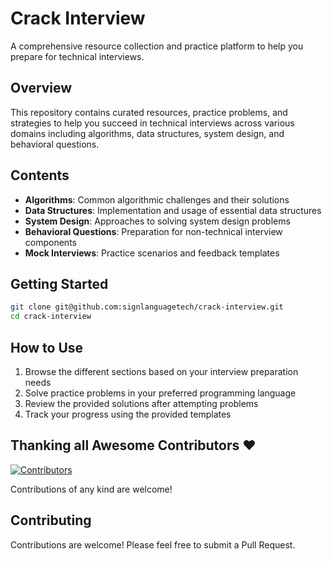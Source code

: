 # Crack Interview

A comprehensive resource collection and practice platform to help you prepare for technical interviews.

## Overview

This repository contains curated resources, practice problems, and strategies to help you succeed in technical interviews across various domains including algorithms, data structures, system design, and behavioral questions.

## Contents

- **Algorithms**: Common algorithmic challenges and their solutions
- **Data Structures**: Implementation and usage of essential data structures
- **System Design**: Approaches to solving system design problems
- **Behavioral Questions**: Preparation for non-technical interview components
- **Mock Interviews**: Practice scenarios and feedback templates

## Getting Started

```bash
git clone git@github.com:signlanguagetech/crack-interview.git
cd crack-interview
```

## How to Use

1. Browse the different sections based on your interview preparation needs
2. Solve practice problems in your preferred programming language
3. Review the provided solutions after attempting problems
4. Track your progress using the provided templates
## Thanking all Awesome Contributors :heart:

[![Contributors](https://contrib.rocks/image?repo=signlanguagetech/crack-interview)](https://github.com/signlanguagetech/crack-interview/graphs/contributors)

Contributions of any kind are welcome!

## Contributing

Contributions are welcome! Please feel free to submit a Pull Request.
